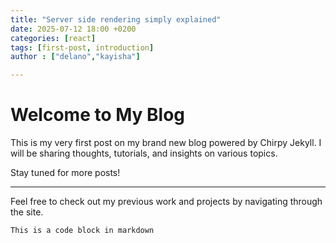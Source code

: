 ```yaml
---
title: "Server side rendering simply explained"
date: 2025-07-12 18:00 +0200
categories: [react]
tags: [first-post, introduction]
author : ["delano","kayisha"]

---
```


# Welcome to My Blog

This is my very first post on my brand new blog powered by Chirpy Jekyll. I will be sharing thoughts, tutorials, and insights on various topics.

Stay tuned for more posts!

---

Feel free to check out my previous work and projects by navigating through the site.

```
This is a code block in markdown
```